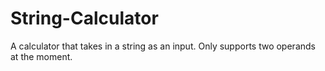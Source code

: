 # String-Calculator
A calculator that takes in a string as an input. Only supports two operands at the moment.
